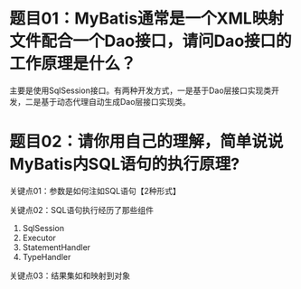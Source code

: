 # 题目01：MyBatis通常是一个XML映射文件配合一个Dao接口，请问Dao接口的工作原理是什么？  
主要是使用SqlSession接口。有两种开发方式，一是基于Dao层接口实现类开发，二是基于动态代理自动生成Dao层接口实现类。

# 题目02：请你用自己的理解，简单说说MyBatis内SQL语句的执行原理?  
关键点01：参数是如何注如SQL语句【2种形式】  

关键点02：SQL语句执行经历了那些组件  
1. SqlSession  
2. Executor  
3. StatementHandler  
4. TypeHandler  

关键点03：结果集如和映射到对象  
